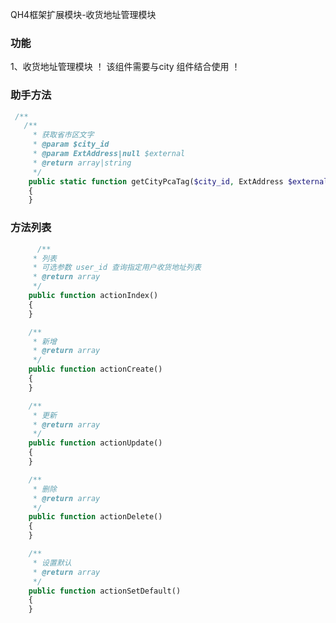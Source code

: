 QH4框架扩展模块-收货地址管理模块

### 功能

1、收货地址管理模块
！ 该组件需要与city 组件结合使用 ！

### 助手方法

```php
 /**
   /**
     * 获取省市区文字
     * @param $city_id
     * @param ExtAddress|null $external
     * @return array|string
     */
    public static function getCityPcaTag($city_id, ExtAddress $external = null)
    {
    }
```

### 方法列表

```php
      /**
     * 列表
     * 可选参数 user_id 查询指定用户收货地址列表
     * @return array
     */
    public function actionIndex()
    {
    }
```

```php
    /**
     * 新增
     * @return array
     */
    public function actionCreate()
    {
    }
```

```php
    /**
     * 更新
     * @return array
     */
    public function actionUpdate()
    {
    }
```

```php
    /**
     * 删除
     * @return array
     */
    public function actionDelete()
    {
    }
```

```php
    /**
     * 设置默认
     * @return array
     */
    public function actionSetDefault()
    {
    }
```